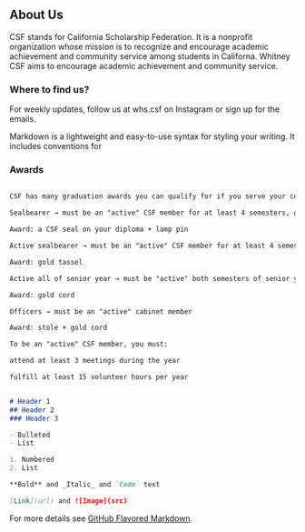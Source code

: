 ## About Us 
CSF stands for California Scholarship Federation. It is a nonprofit organization whose mission is to recognize and encourage academic achievement and community service among students in Californa. Whitney CSF aims to encourage academic achievement and community service.

### Where to find us?
For weekly updates, follow us at whs.csf on Instagram or sign up for the emails.  

Markdown is a lightweight and easy-to-use syntax for styling your writing. It includes conventions for
### Awards
```markdown

CSF has many graduation awards you can qualify for if you serve your community as a scholar! You can receive chords and stoles for your volunteering. 

Sealbearer → must be an "active" CSF member for at least 4 semesters, one of which is in your senior year

Award: a CSF seal on your diploma + lamp pin

Active sealbearer → must be an "active" CSF member for at least 4 semesters, regardless of when

Award: gold tassel

Active all of senior year → must be "active" both semesters of senior year

Award: gold cord

Officers → must be an "active" cabinet member

Award: stole + gold cord

To be an "active" CSF member, you must:

attend at least 3 meetings during the year

fulfill at least 15 volunteer hours per year


# Header 1
## Header 2
### Header 3

- Bulleted
- List

1. Numbered
2. List

**Bold** and _Italic_ and `Code` text

[Link](url) and ![Image](src)
```

For more details see [GitHub Flavored Markdown](https://guides.github.com/features/mastering-markdown/).

